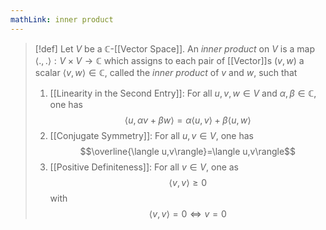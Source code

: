```yaml
---
mathLink: inner product
---
```

>[!def]
>Let $V$ be a $\mathbb{C}$-[[Vector Space]]. An *inner product* on $V$ is a map $\langle .,.\rangle:V\times V\rightarrow \mathbb{C}$ which assigns to each pair of [[Vector]]s $(v,w)$ a scalar $\langle v,w\rangle\in \mathbb{C}$, called the *inner product* of $v$ and $w$, such that 
>1. [[Linearity in the Second Entry]]: For all $u, v, w\in V$ and $\alpha,\beta\in \mathbb{C}$, one has $$\langle u,\alpha v+\beta w\rangle=\alpha\langle u,v\rangle+\beta\langle u,w\rangle$$
>2. [[Conjugate Symmetry]]: For all $u,v\in V$, one has $$\overline{\langle u,v\rangle}=\langle u,v\rangle$$
>3. [[Positive Definiteness]]: For all $v\in V$, one as $$\langle v, v\rangle\ge0$$with $$\langle v,v\rangle=0\iff v =0$$

